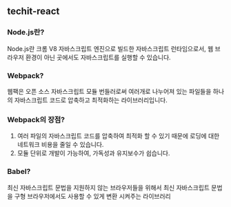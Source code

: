 ## techit-react

### Node.js란?
Node.js란 크롬 V8 자바스크립트 엔진으로 빌드한 자바스크립트 런타임으로서, 웹 브라우저 환경이 아닌 곳에서도 자바스크립트를 실행할 수 있습니다.



### Webpack?
웹팩은 오픈 소스 자바스크립트 모듈 번들러로써 여러개로 나누어져 있는 파일들을 하나의 자바스크립트 코드로 압축하고 최적화하는 라이브러리입니다.



### Webpack의 장점?
1. 여러 파일의 자바스크립트 코드를 압축하여 최적화 할 수 있기 때문에 로딩에 대한 네트워크 비용을 줄일 수 있습니다.
2. 모듈 단위로 개발이 가능하여, 가독성과 유지보수가 쉽습니다.



### Babel?
최신 자바스크립트 문법을 지원하지 않는 브라우저들을 위해서 최신 자바스크립트 문법을 구형 브라우저에서도 사용할 수 있게 변환 시켜주는 라이브러리